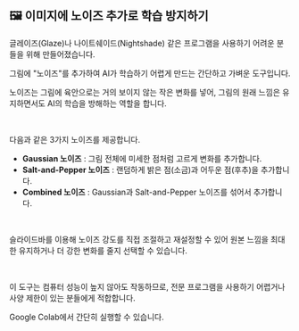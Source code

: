 ## 🖼️ 이미지에 노이즈 추가로 학습 방지하기

글레이즈(Glaze)나 나이트쉐이드(Nightshade) 같은 프로그램을 사용하기 어려운 분들을 위해 만들어졌습니다.

그림에 "노이즈"를 추가하여 AI가 학습하기 어렵게 만드는 간단하고 가벼운 도구입니다.

노이즈는 그림에 육안으로는 거의 보이지 않는 작은 변화를 넣어, 그림의 원래 느낌은 유지하면서도 AI의 학습을 방해하는 역할을 합니다.

<br/>

다음과 같은 3가지 노이즈를 제공합니다.

-   **Gaussian 노이즈** : 그림 전체에 미세한 점처럼 고르게 변화를 추가합니다.  
-   **Salt-and-Pepper 노이즈** : 랜덤하게 밝은 점(소금)과 어두운 점(후추)을 추가합니다.  
-   **Combined 노이즈** : Gaussian과 Salt-and-Pepper 노이즈를 섞어서 추가합니다.  

<br/>

슬라이드바를 이용해 노이즈 강도를 직접 조절하고 재설정할 수 있어 원본 느낌을 최대한 유지하거나 더 강한 변화를 줄지 선택할 수 있습니다.

<br/>

이 도구는 컴퓨터 성능이 높지 않아도 작동하므로, 전문 프로그램을 사용하기 어렵거나 사양 제한이 있는 분들에게 적합합니다.

Google Colab에서 간단히 실행할 수 있습니다.
